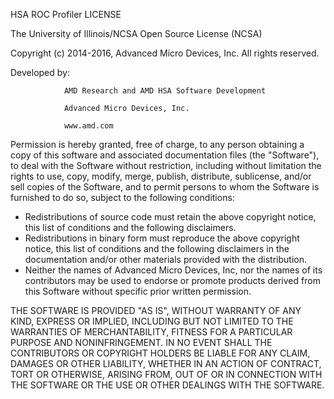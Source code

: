 HSA ROC Profiler LICENSE

The University of Illinois/NCSA
Open Source License (NCSA)

Copyright (c) 2014-2016, Advanced Micro Devices, Inc. All rights reserved.

Developed by:

                AMD Research and AMD HSA Software Development

                Advanced Micro Devices, Inc.

                www.amd.com

Permission is hereby granted, free of charge, to any person obtaining a copy
of this software and associated documentation files (the "Software"), to
deal with the Software without restriction, including without limitation
the rights to use, copy, modify, merge, publish, distribute, sublicense,
and/or sell copies of the Software, and to permit persons to whom the
Software is furnished to do so, subject to the following conditions:

 - Redistributions of source code must retain the above copyright notice,
   this list of conditions and the following disclaimers.
 - Redistributions in binary form must reproduce the above copyright
   notice, this list of conditions and the following disclaimers in
   the documentation and/or other materials provided with the distribution.
 - Neither the names of Advanced Micro Devices, Inc,
   nor the names of its contributors may be used to endorse or promote
   products derived from this Software without specific prior written
   permission.

THE SOFTWARE IS PROVIDED "AS IS", WITHOUT WARRANTY OF ANY KIND, EXPRESS OR
IMPLIED, INCLUDING BUT NOT LIMITED TO THE WARRANTIES OF MERCHANTABILITY,
FITNESS FOR A PARTICULAR PURPOSE AND NONINFRINGEMENT. IN NO EVENT SHALL
THE CONTRIBUTORS OR COPYRIGHT HOLDERS BE LIABLE FOR ANY CLAIM, DAMAGES OR
OTHER LIABILITY, WHETHER IN AN ACTION OF CONTRACT, TORT OR OTHERWISE,
ARISING FROM, OUT OF OR IN CONNECTION WITH THE SOFTWARE OR THE USE OR OTHER
DEALINGS WITH THE SOFTWARE.
